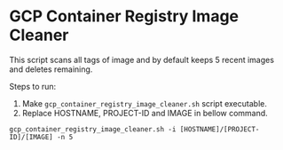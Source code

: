 # GCP Container Registry Image Cleaner
This script scans all tags of image and by default keeps 5 recent images and deletes remaining.

Steps to run:
1) Make `gcp_container_registry_image_cleaner.sh` script executable.
2) Replace HOSTNAME, PROJECT-ID and IMAGE in bellow command.

```gcp_container_registry_image_cleaner.sh -i [HOSTNAME]/[PROJECT-ID]/[IMAGE] -n 5 ```
